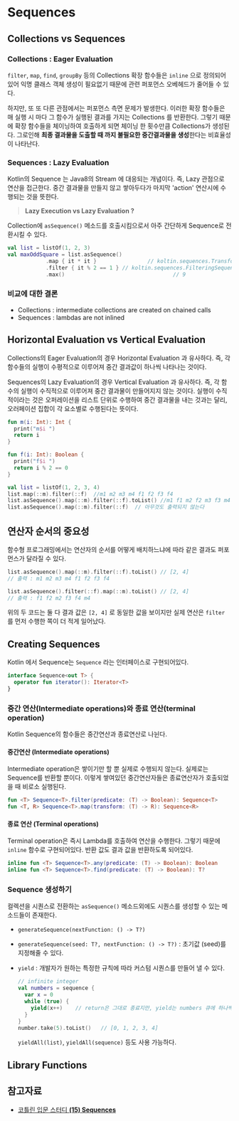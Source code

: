 Sequences
====

## Collections vs Sequences

### Collections : Eager Evaluation

`filter`, `map`, `find`, `groupBy` 등의 Collections 확장 함수들은 `inline` 으로 정의되어있어 익명 클래스 객체 생성이 필요없기 때문에 관련 퍼포먼스 오베헤드가 줄어들 수 있다.

하지만, 또 또 다른 관점에서는 퍼포먼스 측면 문제가 발생한다. 이러한 확장 함수들은 매 실행 시 마다 그 함수가 실행된 결과를 가지는 Collections 를 반환한다. 그렇기 때문에 확장 함수들을 체이닝하여 호출하게 되면 체이닝 한 횟수만큼 Collections가 생성된다. 그로인해 **최종 결과물을 도출할 때 까지 불필요한 중간결과물을 생성**한다는 비효율성이 나타난다.

### Sequences : Lazy Evaluation

Kotlin의 Sequence 는 Java8의 Stream 에 대응되는 개념이다. 즉, Lazy 관점으로 연산을 접근한다. 중간 결과물을 만들지 않고 쌓아두다가 마지막 'action' 연산시에 수행되는 것을 뜻한다.

> **Lazy Execution vs Lazy Evaluation ?** 

Collection에 `asSequence()` 메소드를 호출시킴으로서 아주 간단하게 Sequence로 전환시킬 수 있다.

```kotlin
val list = listOf(1, 2, 3)
val maxOddSquare = list.asSequence()
			.map { it * it }				// koltin.sequences.TransformingSequence
			.filter { it % 2 == 1 } // koltin.sequences.FilteringSequence
			.max()									// 9
```

### 비교에 대한 결론

* Collections : intermediate collections are created on chained calls
* Sequences : lambdas are not inlined

## Horizontal Evaluation vs Vertical Evaluation

Collections의 Eager Evaluation의 경우 Horizontal Evaluation 과 유사하다. 즉, 각 함수들의 실행이 수평적으로 이루어져 중간 결과값이 하나씩 나타나는 것이다. 

Sequences의 Lazy Evaluation의 경우 Vertical Evaluation 과 유사하다. 즉, 각 함수의 실행이 수직적으로 이루어져 중간 결과물이 만들어지지 않는 것이다. 실행이 수직적이라는 것은 오퍼레이션을 리스트 단위로 수행하여 중간 결과물을 내는 것과는 달리, 오러페이션 집합이 각 요소별로 수행된다는 뜻이다.

```kotlin
fun m(i: Int): Int { 
  print("m$i ")
  return i 
}

fun f(i: Int): Boolean { 
  print("f$i ")
  return i % 2 == 0
}

val list = listOf(1, 2, 3, 4) 
list.map(::m).filter(::f)  //m1 m2 m3 m4 f1 f2 f3 f4
list.asSequence().map(::m).filter(::f).toList() //m1 f1 m2 f2 m3 f3 m4 f4
list.asSequence().map(::m).filter(::f)	// 아무것도 출력되지 않는다
```

## 연산자 순서의 중요성

함수형 프로그래밍에서는 연산자의 순서를 어떻게 배치하느냐에 따라 같은 결과도 퍼포먼스가 달라질 수 있다.

```kotlin
list.asSequence().map(::m).filter(::f).toList()	// [2, 4]
// 출력 : m1 m2 m3 m4 f1 f2 f3 f4

list.asSequence().filter(::f).map(::m).toList()	// [2, 4]
// 출력 : f1 f2 m2 f3 f4 m4
```

위의 두 코드는 둘 다 결과 값은 `[2, 4]` 로 동일한 값을 보이지만 실제 연산은 `filter` 를 먼저 수행한 쪽이 더 적게 일어났다.

## Creating Sequences

Kotlin 에서 Sequence는 `Sequence` 라는 인터페이스로 구현되어있다.

```kotlin
interface Sequence<out T> {
  operator fun iterator(): Iterator<T>
}
```

### 중간 연산(Intermediate operations)와 종료 연산(terminal operation)

Kotlin Sequence의 함수들은 중간연산과 종료연산로 나뉜다.

#### 중간연산 (Intermediate operations)

Intermediate operation은 쌓이기만 할 뿐 실제로 수행되지 않는다. 실제로는 Sequence를 반환할 뿐이다. 이렇게 쌓여있던 중간연산자들은 종료연산자가 호출되었을 때 비로소 실행된다.

```kotlin
fun <T> Sequence<T>.filter(predicate: (T) -> Boolean): Sequence<T>
fun <T, R> Sequence<T>.map(transform: (T) -> R): Sequence<R>
```

#### 종료 연산 (Terminal operations)

Terminal operation은 즉시 Lambda를 호출하여 연산을 수행한다. 그렇기 때문에 `inline` 함수로 구현되어있다. 반환 값도 결과 값을 반환하도록 되어있다.

```kotlin
inline fun <T> Sequence<T>.any(predicate: (T) -> Boolean): Boolean
inline fun <T> Sequence<T>.find(predicate: (T) -> Boolean): T?
```

### Sequence 생성하기

컬렉션을 시퀀스로 전환하는 `asSequence()` 메소드외에도 시퀀스를 생성할 수 있는 메소드들이 존재한다.

* `generateSequence(nextFunction: () -> T?)` 

* `generateSequence(seed: T?, nextFunction: () -> T?)`  : 초기값 (seed)를 지정해줄 수 있다.

* `yield` : 개발자가 원하는 특정한 규칙에 따라 커스텀 시퀀스를 만들어 낼 수 있다.

  ```kotlin
  // infinite integer
  val numbers = sequence {
    var x = 0
    while (true) {
      yield(x++)	// return은 그대로 종료지만, yield는 numbers 큐에 하나씩 넣어지는 느낌이라 이해하면 된다.
    }
  }
  number.take(5).toList()	// [0, 1, 2, 3, 4]
  ```

  `yieldAll(list)`, `yieldAll(sequence)` 등도 사용 가능하다.

## Library Functions







## 참고자료

* [코틀린 입문 스터디 **(15) Sequences**](https://medium.com/@kbm1378/코틀린-입문-스터디-15-sequences-52cfca1805c8)